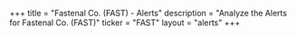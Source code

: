 +++
title = "Fastenal Co. (FAST) - Alerts"
description = "Analyze the Alerts for Fastenal Co. (FAST)"
ticker = "FAST"
layout = "alerts"
+++

